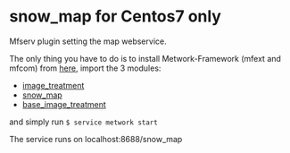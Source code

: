 # snow_map for Centos7 only
Mfserv plugin setting the map webservice.

The only thing you have to do is to install Metwork-Framework (mfext and mfcom) from [here](https://github.com/metwork-framework/mfserv/blob/master/.metwork-framework/install_a_metwork_package.md), import the 3 modules:
- [image_treatment](https://github.com/BenjaminSou/image_treatment)
- [snow_map](https://github.com/BenjaminSou/snow_map)
- [base_image_treatment](https://github.com/BenjaminSou/base_image_treatment)

and simply run ```$ service metwork start```

The service runs on localhost:8688/snow_map
